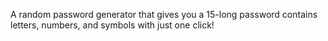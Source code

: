 A random password generator that gives you a 15-long password contains letters, numbers, and symbols with just one click!
